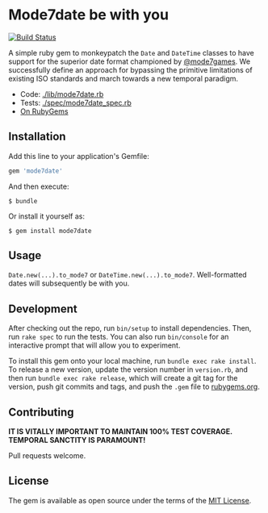 # Mode7date be with you
[![Build Status](https://travis-ci.org/tobypinder/mode7date.svg?branch=master)](https://travis-ci.org/tobypinder/mode7date)

A simple ruby gem to monkeypatch the `Date` and `DateTime` classes to have support for the superior date format championed by [@mode7games](https://www.twitter.com/mode7games). We successfully define an approach for bypassing the primitive limitations of existing ISO standards and march towards a new temporal paradigm.

* Code: [./lib/mode7date.rb](https://www.github.com/tobypinder/mode7date/blob/master/lib/mode7date.rb)
* Tests: [./spec/mode7date_spec.rb](https://www.github.com/tobypinder/mode7date/blob/master/spec/mode7date_spec.rb)
* [On RubyGems](https://rubygems.org/gems/mode7date)

## Installation

Add this line to your application's Gemfile:

```ruby
gem 'mode7date'
```

And then execute:

    $ bundle

Or install it yourself as:

    $ gem install mode7date

## Usage

`Date.new(...).to_mode7` or `DateTime.new(...).to_mode7`. Well-formatted dates will subsequently be with you.

## Development


After checking out the repo, run `bin/setup` to install dependencies. Then, run `rake spec` to run the tests. You can also run `bin/console` for an interactive prompt that will allow you to experiment.

To install this gem onto your local machine, run `bundle exec rake install`. To release a new version, update the version number in `version.rb`, and then run `bundle exec rake release`, which will create a git tag for the version, push git commits and tags, and push the `.gem` file to [rubygems.org](https://rubygems.org).

## Contributing

**IT IS VITALLY IMPORTANT TO MAINTAIN 100% TEST COVERAGE. TEMPORAL SANCTITY IS PARAMOUNT!**

Pull requests welcome.

## License

The gem is available as open source under the terms of the [MIT License](http://opensource.org/licenses/MIT).
